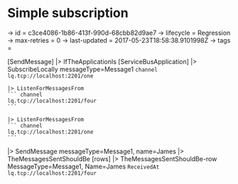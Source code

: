 # Simple subscription

-> id = c3ce4086-1b86-413f-990d-68cbb82d9ae7
-> lifecycle = Regression
-> max-retries = 0
-> last-updated = 2017-05-23T18:58:38.9101998Z
-> tags = 

[SendMessage]
|> IfTheApplicationIs
    [ServiceBusApplication]
    |> SubscribeLocally messageType=Message1
    ``` channel
    lq.tcp://localhost:2201/one
    ```

    |> ListenForMessagesFrom
    ``` channel
    lq.tcp://localhost:2201/four
    ```

    |> ListenForMessagesFrom
    ``` channel
    lq.tcp://localhost:2201/one
    ```


|> SendMessage messageType=Message1, name=James
|> TheMessagesSentShouldBe
    [rows]
    |> TheMessagesSentShouldBe-row MessageType=Message1, Name=James
    ``` ReceivedAt
    lq.tcp://localhost:2201/four
    ```


~~~
